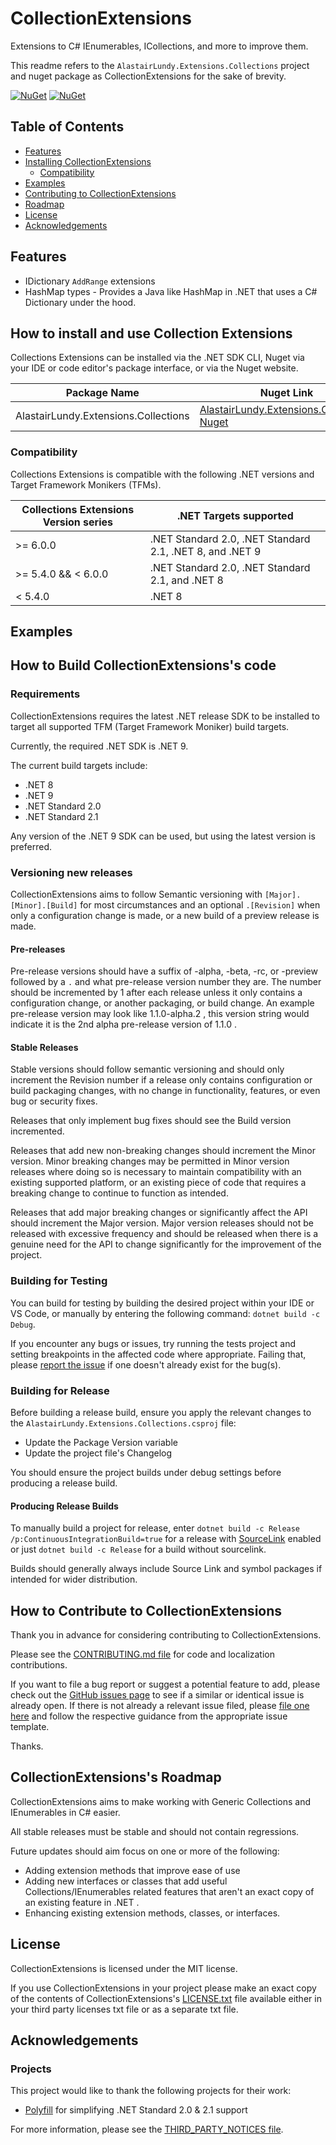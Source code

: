 # CollectionExtensions
Extensions to C# IEnumerables, ICollections, and more to improve them.

This readme refers to the ``AlastairLundy.Extensions.Collections`` project and nuget package as CollectionExtensions for the sake of brevity.

[![NuGet](https://img.shields.io/nuget/v/AlastairLundy.Extensions.Collections.svg)](https://www.nuget.org/packages/AlastairLundy.Extensions.Collections/) 
[![NuGet](https://img.shields.io/nuget/dt/AlastairLundy.Extensions.Collections.svg)](https://www.nuget.org/packages/AlastairLundy.Extensions.Collections/)

## Table of Contents
* [Features](#features)
* [Installing CollectionExtensions](#how-to-install-and-use-collection-extensions)
    * [Compatibility](#compatibility)
* [Examples](#examples)
* [Contributing to CollectionExtensions](#how-to-contribute-to-CollectionExtensions)
* [Roadmap](#collectionextensionss-roadmap)
* [License](#license)
* [Acknowledgements](#acknowledgements)

## Features
* IDictionary ``AddRange`` extensions
* HashMap types - Provides a Java like HashMap in .NET that uses a C# Dictionary under the hood.

## How to install and use Collection Extensions
Collections Extensions can be installed via the .NET SDK CLI, Nuget via your IDE or code editor's package interface, or via the Nuget website.

| Package Name                         | Nuget Link                                                                                                    | .NET SDK CLI command                                        |
|--------------------------------------|---------------------------------------------------------------------------------------------------------------|-------------------------------------------------------------|
| AlastairLundy.Extensions.Collections | [AlastairLundy.Extensions.Collections Nuget](https://nuget.org/packages/AlastairLundy.Extensions.Collections) | ``dotnet add package AlastairLundy.Extensions.Collections`` |

### Compatibility 
Collections Extensions is compatible with the following .NET versions and Target Framework Monikers (TFMs).

| Collections Extensions Version series | .NET Targets supported                                   | 
|---------------------------------------|----------------------------------------------------------|
| >= 6.0.0                              | .NET Standard 2.0, .NET Standard 2.1, .NET 8, and .NET 9 |
| >= 5.4.0 && < 6.0.0                   | .NET Standard 2.0, .NET Standard 2.1, and .NET 8         |
| < 5.4.0                               | .NET 8                                                   |

## Examples

## How to Build CollectionExtensions's code

### Requirements
CollectionExtensions requires the latest .NET release SDK to be installed to target all supported TFM (Target Framework Moniker) build targets.

Currently, the required .NET SDK is .NET 9. 

The current build targets include: 
* .NET 8
* .NET 9
* .NET Standard 2.0
* .NET Standard 2.1

Any version of the .NET 9 SDK can be used, but using the latest version is preferred.

### Versioning new releases
CollectionExtensions aims to follow Semantic versioning with ```[Major].[Minor].[Build]``` for most circumstances and an optional ``.[Revision]`` when only a configuration change is made, or a new build of a preview release is made.

#### Pre-releases
Pre-release versions should have a suffix of -alpha, -beta, -rc, or -preview followed by a ``.`` and what pre-release version number they are. The number should be incremented by 1 after each release unless it only contains a configuration change, or another packaging, or build change. An example pre-release version may look like 1.1.0-alpha.2 , this version string would indicate it is the 2nd alpha pre-release version of 1.1.0 .

#### Stable Releases
Stable versions should follow semantic versioning and should only increment the Revision number if a release only contains configuration or build packaging changes, with no change in functionality, features, or even bug or security fixes.

Releases that only implement bug fixes should see the Build version incremented.

Releases that add new non-breaking changes should increment the Minor version. Minor breaking changes may be permitted in Minor version releases where doing so is necessary to maintain compatibility with an existing supported platform, or an existing piece of code that requires a breaking change to continue to function as intended.

Releases that add major breaking changes or significantly affect the API should increment the Major version. Major version releases should not be released with excessive frequency and should be released when there is a genuine need for the API to change significantly for the improvement of the project.

### Building for Testing
You can build for testing by building the desired project within your IDE or VS Code, or manually by entering the following command: ``dotnet build -c Debug``.

If you encounter any bugs or issues, try running the tests project and setting breakpoints in the affected code where appropriate. Failing that, please [report the issue](https://github.com/alastairlundy/CollectionExtensions/issues/new/) if one doesn't already exist for the bug(s).

### Building for Release
Before building a release build, ensure you apply the relevant changes to the ``AlastairLundy.Extensions.Collections.csproj`` file:
* Update the Package Version variable 
* Update the project file's Changelog

You should ensure the project builds under debug settings before producing a release build.

#### Producing Release Builds
To manually build a project for release, enter ``dotnet build -c Release /p:ContinuousIntegrationBuild=true`` for a release with [SourceLink](https://github.com/dotnet/sourcelink) enabled or just ``dotnet build -c Release`` for a build without sourcelink.

Builds should generally always include Source Link and symbol packages if intended for wider distribution.

## How to Contribute to CollectionExtensions
Thank you in advance for considering contributing to CollectionExtensions.

Please see the [CONTRIBUTING.md file](CONTRIBUTING.md) for code and localization contributions.

If you want to file a bug report or suggest a potential feature to add, please check out the [GitHub issues page](https://github.com/alastairlundy/CollectionExtensions/issues/) to see if a similar or identical issue is already open.
If there is not already a relevant issue filed, please [file one here](https://github.com/alastairlundy/CollectionExtensions/issues/new) and follow the respective guidance from the appropriate issue template.

Thanks.

## CollectionExtensions's Roadmap
CollectionExtensions aims to make working with Generic Collections and IEnumerables in C# easier.

All stable releases must be stable and should not contain regressions.

Future updates should aim focus on one or more of the following:
* Adding extension methods that improve ease of use
* Adding new interfaces or classes that add useful Collections/IEnumerables related features that aren't an exact copy of an existing feature in .NET .
* Enhancing existing extension methods, classes, or interfaces.

## License
CollectionExtensions is licensed under the MIT license.

If you use CollectionExtensions in your project please make an exact copy of the contents of CollectionExtensions's [LICENSE.txt](https://github.com/alastairlundy/CollectionExtensions/blob/main/LICENSE.txt) file available either in your third party licenses txt file or as a separate txt file.

## Acknowledgements

### Projects
This project would like to thank the following projects for their work:
* [Polyfill](https://github.com/SimonCropp/Polyfill) for simplifying .NET Standard 2.0 & 2.1 support

For more information, please see the [THIRD_PARTY_NOTICES file](https://github.com/alastairlundy/CollectionExtensions/blob/main/THIRD_PARTY_NOTICES.txt).

